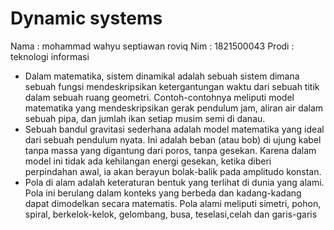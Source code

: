 # Dynamic systems
Nama : mohammad wahyu septiawan roviq
Nim : 1821500043
Prodi : teknologi informasi


- Dalam matematika, sistem dinamikal adalah sebuah sistem dimana sebuah fungsi mendeskripsikan ketergantungan waktu dari sebuah titik dalam sebuah ruang geometri. Contoh-contohnya meliputi model matematika yang mendeskripsikan gerak pendulum jam, aliran air dalam sebuah pipa, dan jumlah ikan setiap musim semi di danau.
- Sebuah bandul gravitasi sederhana adalah model matematika yang ideal dari sebuah pendulum nyata. Ini adalah beban (atau bob) di ujung kabel tanpa massa yang digantung dari poros, tanpa gesekan. Karena dalam model ini tidak ada kehilangan energi gesekan, ketika diberi perpindahan awal, ia akan berayun bolak-balik pada amplitudo konstan.
- Pola di alam adalah keteraturan bentuk yang terlihat di dunia yang alami. Pola ini berulang dalam konteks yang berbeda dan kadang-kadang dapat dimodelkan secara matematis. Pola alami meliputi simetri, pohon, spiral, berkelok-kelok, gelombang, busa, teselasi,celah dan garis-garis
